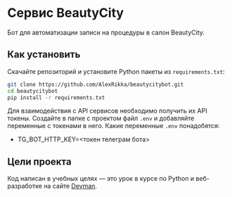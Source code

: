 # Сервис BeautyCity

Бот для автоматизации записи на процедуры в салон BeautyCity.

## Как установить
Скачайте репозиторий и установите Python пакеты из `requirements.txt`:
```bash
git clone https://github.com/AlexRikka/beautycitybot.git
cd beautycitybot
pip install -r requirements.txt
```
Для взаимодействия с API сервисов необходимо получить их API токены. Создайте в папке с проектом файл `.env` и добавляйте переменные с токенами в него.
Какие переменные `.env` понадобятся:  
- TG_BOT_HTTP_KEY=<токен телеграм бота>


## Цели проекта

Код написан в учебных целях — это урок в курсе по Python и веб-разработке на сайте [Devman](https://dvmn.org).
